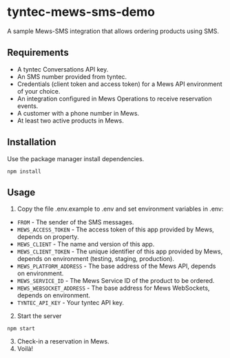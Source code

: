 # tyntec-mews-sms-demo

A sample Mews-SMS integration that allows ordering products using SMS.

## Requirements

* A tyntec Conversations API key.
* An SMS number provided from tyntec.
* Credentials (client token and access token) for a Mews API environment of your choice.
* An integration configured in Mews Operations to receive reservation events.
* A customer with a phone number in Mews.
* At least two active products in Mews.

## Installation

Use the package manager install dependencies.

```
npm install
```

## Usage
1. Copy the file .env.example to .env and set environment variables in .env:
  * `FROM` - The sender of the SMS messages.
  * `MEWS_ACCESS_TOKEN` - The access token of this app provided by Mews, depends on property.
  * `MEWS_CLIENT` - The name and version of this app.
  * `MEWS_CLIENT_TOKEN` - The unique identifier of this app provided by Mews, depends on environment (testing, staging, production).
  * `MEWS_PLATFORM_ADDRESS` - The base address of the Mews API, depends on environment.
  * `MEWS_SERVICE_ID` - The Mews Service ID of the product to be ordered.
  * `MEWS_WEBSOCKET_ADDRESS` - The base address for Mews WebSockets, depends on environment.
  * `TYNTEC_API_KEY` - Your tyntec API key.
2. Start the server
```
npm start
```
3. Check-in a reservation in Mews.
4. Voilà!
